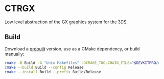 # CTRGX

Low level abstraction of the GX graphics system for the 3DS.

## Build

Download a [prebuilt](https://github.com/kynex7510/CTRGX/releases) version, use as a CMake dependency, or build manually:

```sh
cmake -B Build -G "Unix Makefiles" -DCMAKE_TOOLCHAIN_FILE="$DEVKITPRO/cmake/3DS.cmake" -DDKP_NO_BUILTIN_CMAKE_CONFIGS=1 -DCMAKE_BUILD_TYPE=Release
cmake --build Build --config Release
cmake --install Build --prefix Build/Release
```